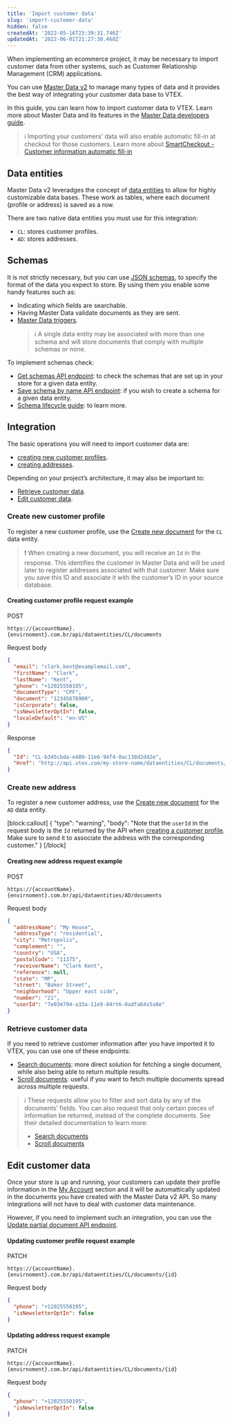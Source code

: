 ```yaml
---
title: 'Import customer data'
slug: 'import-customer-data'
hidden: false
createdAt: '2022-05-16T23:39:31.746Z'
updatedAt: '2022-06-01T21:27:30.468Z'
---
```


When implementing an ecommerce project, it may be necessary to import customer data from other systems, such as Customer Relationship Management (CRM) applications.

You can use [Master Data v2](https://help.vtex.com/en/tutorial/master-data-v2--3JJ1mlzuo88w22gO0gy0QS#) to manage many types of data and it provides the best way of integrating your customer data base to VTEX.

In this guide, you can learn how to import customer data to VTEX. Learn more about Master Data and its features in the [Master Data developers guide](https://developers.vtex.com/vtex-rest-api/docs/master-data-how-it-works).

> ℹ️ Importing your customers' data will also enable automatic fill-in at checkout for those customers. Learn more about [SmartCheckout - Customer information automatic fill-in](https://help.vtex.com/en/tutorial/smartcheckout-preenchimento-automatico-de-dados-do-cliente--2Nuu3xAFzdhIzJIldAdtan#)

## Data entities

Master Data v2 leveradges the concept of [data entities](https://developers.vtex.com/vtex-rest-api/docs/master-data-components#data-entity) to allow for highly customizable data bases. These work as tables, where each document (profile or address) is saved as a row.

There are two native data entities you must use for this integration:

- `CL`: stores customer profiles.
- `AD`: stores addresses.

## Schemas

It is not strictly necessary, but you can use [JSON schemas](https://json-schema.org/), to specify the format of the data you expect to store. By using them you enable some handy features such as:

- Indicating which fields are searchable.
- Having Master Data validate documents as they are sent.
- [Master Data triggers](https://help.vtex.com/en/tutorial/setting-up-triggers--54eVOFGhS0EWyAUieoqKWo#).
  > ℹ️ A single data entity may be associated with more than one schema and will store documents that comply with multiple schemas or none.

To implement schemas check:

- [Get schemas API endpoint](https://developers.vtex.com/vtex-rest-api/reference/getschemas): to check the schemas that are set up in your store for a given data entity.
- [Save schema by name API endpoint](https://developers.vtex.com/vtex-rest-api/reference/saveschemabyname): if you wish to create a schema for a given data entity.
- [Schema lifecycle guide](https://developers.vtex.com/vtex-rest-api/docs/master-data-schema-lifecycle): to learn more.

## Integration

The basic operations you will need to import customer data are:

- [creating new customer profiles](#create-new-customer-profile).
- [creating addresses](#create-new-address).

Depending on your project’s architecture, it may also be important to:

- [Retrieve customer data](#retrieve-customer-data).
- [Edit customer data](#edit-customer-data).

### Create new customer profile

To register a new customer profile, use the [Create new document](https://developers.vtex.com/vtex-rest-api/reference/createnewdocument) for the `CL` data entity.

> ❗ When creating a new document, you will receive an `Id` in the response. This identifies the customer in Master Data and will be used later to register addresses associated with that customer. Make sure you save this ID and associate it with the customer’s ID in your source database.

#### Creating customer profile request example

POST

```
https://{accountName}.{envirnoment}.com.br/api/dataentities/CL/documents
```

Request body

```json
{
  "email": "clark.kent@examplemail.com",
  "firstName": "Clark",
  "lastName": "Kent",
  "phone": "+12025550195",
  "documentType": "CPF",
  "document": "12345678900",
  "isCorporate": false,
  "isNewsletterOptIn": false,
  "localeDefault": "en-US"
}
```

Response

```json
{
  "Id": "CL-b345cbda-e489-11e6-94f4-0ac138d2d42e",
  "Href": "http://api.vtex.com/my-store-name/dataentities/CL/documents/b345cbda-e489-11e6-94f4-0ac138d2d42e"
}
```

### Create new address

To register a new customer address, use the [Create new document](https://developers.vtex.com/vtex-rest-api/reference/createnewdocument) for the `AD` data entity.

[block:callout]
{
"type": "warning",
"body": "Note that the `userId` in the request body is the `Id` returned by the API when [creating a customer profile](#create-new-customer-profile). Make sure to send it to associate the address with the corresponding customer."
}
[/block]

#### Creating new address request example

POST

```
https://{accountName}.{envirnoment}.com.br/api/dataentities/AD/documents
```

Request body

```json
{
  "addressName": "My House",
  "addressType": "residential",
  "city": "Metropolis",
  "complement": "",
  "country": "USA",
  "postalCode": "11375",
  "receiverName": "Clark Kent",
  "reference": null,
  "state": "MP",
  "street": "Baker Street",
  "neighborhood": "Upper east side",
  "number": "21",
  "userId": "7e03m794-a33a-11e9-84rt6-0adfa64s5a8e"
}
```

### Retrieve customer data

If you need to retrieve customer information after you have imported it to VTEX, you can use one of these endpoints:

- [Search documents](https://developers.vtex.com/vtex-rest-api/reference/searchdocuments): more direct solution for fetching a single document, while also being able to return multiple results.
- [Scroll documents](https://developers.vtex.com/vtex-rest-api/reference/scrolldocuments): useful if you want to fetch multiple documents spread across multiple requests.

> ℹ️ These requests allow you to filter and sort data by any of the documents’ fields. You can also request that only certain pieces of information be returned, instead of the complete documents. See their detailed documentation to learn more:
>
> - [Search documents](https://developers.vtex.com/vtex-rest-api/reference/searchdocuments)
> - [Scroll documents](https://developers.vtex.com/vtex-rest-api/reference/scrolldocuments)

## Edit customer data

Once your store is up and running, your customers can update their profile information in the [My Account](https://help.vtex.com/en/tutorial/how-does-my-account-work--2BQ3GiqhqGJTXsWVuio3Xh#) section and it will be automattically updated in the documents you have created with the Master Data v2 API. So many integrations will not have to deal with customer data maintenance.

However, if you need to implement such an integration, you can use the [Update partial document API endpoint](https://developers.vtex.com/vtex-rest-api/reference/updatepartialdocument).

#### Updating customer profile request example

PATCH

```
https://{accountName}.{envirnoment}.com.br/api/dataentities/CL/documents/{id}
```

Request body

```json
{
  "phone": "+12025550195",
  "isNewsletterOptIn": false
}
```

#### Updating address request example

PATCH

```
https://{accountName}.{envirnoment}.com.br/api/dataentities/CL/documents/{id}
```

Request body

```json
{
  "phone": "+12025550195",
  "isNewsletterOptIn": false
}
```

